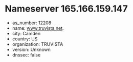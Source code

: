 # Nameserver 165.166.159.147

* as_number: 12208
* name: www.truvista.net.
* city: Camden
* country: US
* organization: TRUVISTA
* version: Unknown
* dnssec: false
